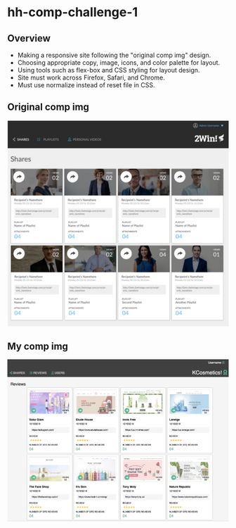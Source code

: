 # hh-comp-challenge-1
## Overview
- Making a responsive site following the "original comp img" design. 
- Choosing appropriate copy, image, icons, and color palette for layout.
- Using tools such as flex-box and CSS styling for layout design.
- Site must work across Firefox, Safari, and Chrome.
- Must use normalize instead of reset file in CSS.

## Original comp img
![Screenshot](static-comp-challenge-1-img.png)

## My comp img
![Screenshot](hh-comp-challenge-1-img.png)
